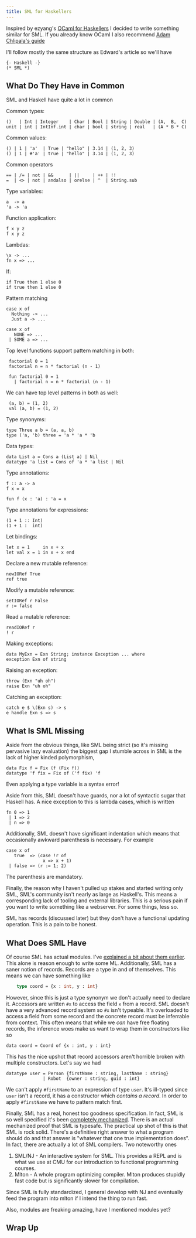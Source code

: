 ```yaml
---
title: SML for Haskellers
---
```


Inspired by ezyang's [OCaml for Haskellers][ocaml-for-haskellers] I
decided to write something similar for SML. If you already know OCaml
I also recommend [Adam Chlipala's guide][adams-guide]

I'll follow mostly the same structure as Edward's article so we'll
have

    {- Haskell -}
    (* SML *)

## What Do They Have in Common

SML and Haskell have quite a lot in common

Common types:

    ()   | Int | Integer    | Char | Bool | String | Double | (A,  B,  C)
    unit | int | IntInf.int | char | bool | string | real   | (A * B * C)

Common values:

    () | 1 | 'a'  | True | "hello" | 3.14 | (1, 2, 3)
    () | 1 | #'a' | true | "hello" | 3.14 | (1, 2, 3)

Common operators

    == | /= | not | &&      | ||     | ++ | !!
    =  | <> | not | andalso | orelse | ^  | String.sub

Type variables:

    a  -> a
    'a -> 'a

Function application:

    f x y z
    f x y z

Lambdas:

    \x -> ...
    fn x => ...

If:

    if True then 1 else 0
    if true then 1 else 0

Pattern matching

    case x of
      Nothing -> ...
      Just a -> ...

    case x of
       NONE => ...
     | SOME a => ...

Top level functions support pattern matching in both:

     factorial 0 = 1
     factorial n = n * factorial (n - 1)

     fun factorial 0 = 1
       | factorial n = n * factorial (n - 1)

We can have top level patterns in both as well:

     (a, b) = (1, 2)
     val (a, b) = (1, 2)

Type synonyms:

    type Three a b = (a, a, b)
    type ('a, 'b) three = 'a * 'a * 'b

Data types:

    data List a = Cons a (List a) | Nil
    datatype 'a list = Cons of 'a * 'a list | Nil

Type annotations:

    f :: a -> a
    f x = x

    fun f (x : 'a) : 'a = x

Type annotations for expressions:

    (1 + 1 :: Int)
    (1 + 1 :  int)

Let bindings:

    let x = 1     in x + x
    let val x = 1 in x + x end

Declare a new mutable reference:

    newIORef True
    ref true

Modify a mutable reference:

    setIORef r False
    r := false

Read a mutable reference:

    readIORef r
    ! r

Making exceptions:

    data MyExn = Exn String; instance Exception ... where
    exception Exn of string

Raising an exception:

    throw (Exn "uh oh")
    raise Exn "uh oh"

Catching an exception:

    catch e $ \(Exn s) -> s
    e handle Exn s => s



## What Is SML Missing


Aside from the obvious things, like SML being strict (so it's missing pervasive
lazy evaluation) the biggest gap I stumble across in SML is the lack of higher
kinded polymorphism,

    data Fix f = Fix (f (Fix f))
    datatype 'f fix = Fix of ('f fix) 'f

Even applying a type variable is a syntax error!

Aside from this, SML doesn't have guards, nor a lot of syntactic sugar that
Haskell has. A nice exception to this is lambda cases, which is written

    fn 0 => 1
     | 1 => 2
     | n => 0

Additionally, SML doesn't have significant indentation which means that
occasionally awkward parenthesis is necessary. For example

    case x of
       true  => (case !r of
                  x => x + 1)
     | false => (r := 1; 2)

The parenthesis are mandatory.

Finally, the reason why I haven't pulled up stakes and started writing only SML,
SML's community isn't nearly as large as Haskell's. This means a corresponding
lack of tooling and external libraries. This is a serious pain if you want to
write something like a webserver. For some things, less so.

SML has records (discussed later) but they don't have a functional updating
operation. This is a pain to be honest.

## What Does SML Have

Of course SML has actual modules. I've
[explained a bit about them earlier](modules). This alone is reason enough to
write some ML. Additionally, SML has a saner notion of records. Records are a
type in and of themselves. This means we can have something like

``` sml
    type coord = {x : int, y : int}
```

However, since this is just a type synonym we don't actually need to declare
it. Accessors are written `#x` to access the field `x` from a record. SML
doesn't have a very advanced record system so `#x` isn't typeable. It's
overloaded to access a field from some record and the concrete record must be
inferrable from context. This often means that while we *can* have free floating
records, the inference woes make us want to wrap them in constructors like so

    data coord = Coord of {x : int, y : int}

This has the nice upshot that record accessors aren't horrible broken with
multiple constructors. Let's say we had

    datatype user = Person {firstName : string, lastName : string}
                  | Robot  {owner : string, guid : int}

We can't apply `#firstName` to an expression of type `user`. It's ill-typed
since `user` isn't a record, it has a constructor which *contains a
record*. In order to apply `#firstName` we have to pattern match first.

Finally, SML has a real, honest too goodness specification. In fact, SML is so
well specified it's been [completely mechanized][sml-in-twelf]. There is an
actual mechanized proof that SML is typesafe. The practical up shot of this is
that SML is rock solid. There's a definitive right answer to what a program
should do and that answer is "whatever that one true implementation does". In
fact, there are actually a lot of SML compilers. Two noteworthy ones

 1. SML/NJ - An interactive system for SML. This provides a REPL and is what we
    use at CMU for our introduction to functional programming courses.
 2. Mlton - A whole program optimizing compiler. Mlton produces stupidly fast
    code but is significantly slower for compilation.

Since SML is fully standardized, I general develop with NJ and eventually feed
the program into mlton if I intend the thing to run fast.

Also, modules are freaking amazing, have I mentioned modules yet?

## Wrap Up

[ocaml-for-haskellers]: http://blog.ezyang.com/2010/10/ocaml-for-haskellers/
[adams-guide]: http://adam.chlipala.net/mlcomp/
[modules]: /posts/2015-01-08-modules.html
[sml-in-twelf]: https://github.com/SMLFamily/The-Mechanization-of-Standard-ML
